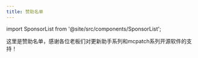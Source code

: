```yaml
---
title: 赞助名单
---
```

import SponsorList from '@site/src/components/SponsorList';

这里是赞助名单，感谢各位老板们对更新助手系列和mcpatch系列开源软件的支持！

<SponsorList />

<!-- 具体的赞助名单在旁边的sponsor-list.json中，
     这是一个json列表，每一项由3个元素组成，按顺序分别是；
     [爱发电用户id，赞助日期，老板称呼]
     爱发电用户id是可选的，如果填写的话是可以支持跳转到爱发电主页的，不填写也可以
     赞助日期，老板称呼是必填的
-->